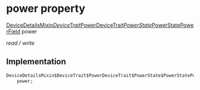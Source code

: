 


# power property






[DeviceDetailsMixin$DeviceTrait$PowerDeviceTrait$PowerState$PowerStatePowerField](../../package-yonomi_sdk_dart_graphql_devices_device_query.graphql/DeviceDetailsMixin$DeviceTrait$PowerDeviceTrait$PowerState$PowerStatePowerField-class.md) power
  
_read / write_






## Implementation

```dart
DeviceDetailsMixin$DeviceTrait$PowerDeviceTrait$PowerState$PowerStatePowerField
    power;


```







